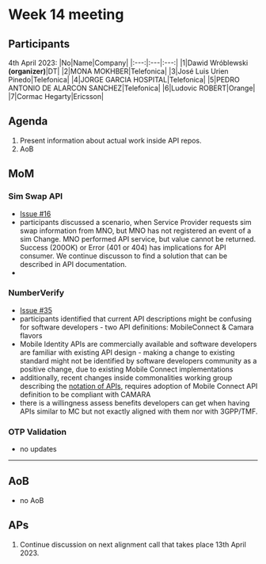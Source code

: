 # Week 14 meeting

## Participants

4th April 2023:
|No|Name|Company|
|:---:|:---|:---:|
|1|Dawid Wróblewski **(organizer)**|DT|
|2|MONA MOKHBER|Telefonica|
|3|José Luis Urien Pinedo|Telefonica|
|4|JORGE GARCIA HOSPITAL|Telefonica|
|5|PEDRO ANTONIO DE ALARCON SANCHEZ|Telefonica|
|6|Ludovic ROBERT|Orange|
|7|Cormac Hegarty|Ericsson|

## Agenda

1. Present information about actual work inside API repos.
2. AoB

## MoM

### Sim Swap API

- [Issue #16](https://github.com/camaraproject/SimSwap/issues/16)
- participants discussed a scenario, when Service Provider requests sim swap information from MNO, but MNO has not registered an event of a sim Change. MNO performed API service, but value cannot be returned. Success (200OK) or Error (401 or 404) has implications for API consumer. We continue discusson to find a solution that can be described in API documentation.
- 
 
### NumberVerify

- [Issue #35](https://github.com/camaraproject/NumberVerification/issues/35)
- participants identified that current API descriptions might be confusing for software developers - two API definitions: MobileConnect & Camara flavors
- Mobile Identity APIs are commercially available and software developers are familiar with existing API design - making a change to existing standard might not be identified by software developers community as a positive change, due to existing Mobile Connect implementations
- additionally, recent changes inside commonalities working group describing the [notation of APIs](https://github.com/camaraproject/WorkingGroups/blob/main/Commonalities/documentation/API-design-guidelines.md#42-inputoutput-resource-definition), requires adoption of Mobile Connect API definition to be compliant with CAMARA
- there is a willingness assess benefits developers can get when having APIs similar to MC but not exactly aligned with them nor with 3GPP/TMF.

### OTP Validation

- no updates

-----

## AoB

- no AoB

## APs

1. Continue discussion on next alignment call that takes place 13th April 2023.
